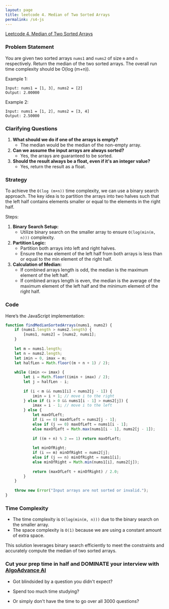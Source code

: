 ```yaml
---
layout: page
title: leetcode 4. Median of Two Sorted Arrays
permalink: /s4-js
---
```

[Leetcode 4. Median of Two Sorted Arrays](https://algoadvance.github.io/algoadvance/l4)
### Problem Statement

You are given two sorted arrays `nums1` and `nums2` of size `m` and `n` respectively. Return the median of the two sorted arrays. The overall run time complexity should be O(log (m+n)).

Example 1:
```
Input: nums1 = [1, 3], nums2 = [2]
Output: 2.00000
```

Example 2:
```
Input: nums1 = [1, 2], nums2 = [3, 4]
Output: 2.50000
```

### Clarifying Questions

1. **What should we do if one of the arrays is empty?**
   - The median would be the median of the non-empty array.
2. **Can we assume the input arrays are always sorted?**
   - Yes, the arrays are guaranteed to be sorted.
3. **Should the result always be a float, even if it's an integer value?**
   - Yes, return the result as a float.

### Strategy

To achieve the `O(log (m+n))` time complexity, we can use a binary search approach. The key idea is to partition the arrays into two halves such that the left half contains elements smaller or equal to the elements in the right half. 

Steps:
1. **Binary Search Setup:**
   - Utilize binary search on the smaller array to ensure `O(log(min(m, n)))` complexity.
2. **Partition Logic:**
   - Partition both arrays into left and right halves.
   - Ensure the max element of the left half from both arrays is less than or equal to the min element of the right half.
3. **Calculation of Median:**
   - If combined arrays length is odd, the median is the maximum element of the left half.
   - If combined arrays length is even, the median is the average of the maximum element of the left half and the minimum element of the right half.

### Code

Here’s the JavaScript implementation:

```javascript
function findMedianSortedArrays(nums1, nums2) {
    if (nums1.length > nums2.length) {
        [nums1, nums2] = [nums2, nums1];
    }
    
    let m = nums1.length;
    let n = nums2.length;
    let imin = 0, imax = m;
    let halfLen = Math.floor((m + n + 1) / 2);
    
    while (imin <= imax) {
        let i = Math.floor((imin + imax) / 2);
        let j = halfLen - i;
        
        if (i < m && nums1[i] < nums2[j - 1]) {
            imin = i + 1; // move i to the right
        } else if (i > 0 && nums1[i - 1] > nums2[j]) {
            imax = i - 1; // move i to the left
        } else {
            let maxOfLeft;
            if (i == 0) maxOfLeft = nums2[j - 1];
            else if (j == 0) maxOfLeft = nums1[i - 1];
            else maxOfLeft = Math.max(nums1[i - 1], nums2[j - 1]);
            
            if ((m + n) % 2 == 1) return maxOfLeft;
            
            let minOfRight;
            if (i == m) minOfRight = nums2[j];
            else if (j == n) minOfRight = nums1[i];
            else minOfRight = Math.min(nums1[i], nums2[j]);
            
            return (maxOfLeft + minOfRight) / 2.0;
        }
    }
    
    throw new Error("Input arrays are not sorted or invalid.");
}
```

### Time Complexity

- The time complexity is `O(log(min(m, n)))` due to the binary search on the smaller array.
- The space complexity is `O(1)` because we are using a constant amount of extra space.

This solution leverages binary search efficiently to meet the constraints and accurately compute the median of two sorted arrays.


### Cut your prep time in half and DOMINATE your interview with [AlgoAdvance AI](https://algoAdvance.com)

- Got blindsided by a question you didn't expect?

- Spend too much time studying?

- Or simply don't have the time to go over all 3000 questions?

